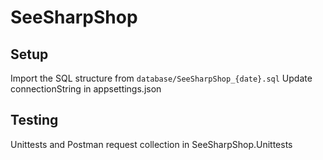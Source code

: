 # SeeSharpShop

## Setup
Import the SQL structure from `database/SeeSharpShop_{date}.sql`
Update connectionString in appsettings.json

## Testing
Unittests and Postman request collection in SeeSharpShop.Unittests 
